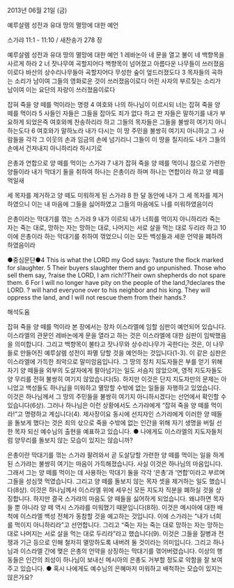 2013년 06월 21일 (금)

예루살렘 성전과 유대 땅의 멸망에 대한 예언



스가랴 11:1 - 11:10 / 새찬송가 278 장


예루살렘 성전과 유대 땅의 멸망에 대한 예언 
1 레바논아 네 문을 열고 불이 네 백향목을 사르게 하라 2 너 잣나무여 곡할지어다 백향목이 넘어졌고 아름다운 나무들이 쓰러졌음이로다 바산의 상수리나무들아 곡할지어다 무성한 숲이 엎드러졌도다 3 목자들의 곡하는 소리가 남이여 그들의 영화로운 것이 쓰러졌음이로다 어린 사자의 부르짖는 소리가 남이여 이는 요단의 자랑이 쓰러졌음이로다

잡혀 죽을 양 떼를 먹이라는 명령
4 여호와 나의 하나님이 이르시되 너는 잡혀 죽을 양 떼를 먹이라 5 사들인 자들은 그들을 잡아도 죄가 없다 하고 판 자들은 말하기를 내가 부요하게 되었은즉 여호와께 찬송하리라 하고 그들의 목자들은 그들을 불쌍히 여기지 아니하는도다 6 여호와가 말하노라 내가 다시는 이 땅 주민을 불쌍히 여기지 아니하고 그 사람들을 각각 그 이웃의 손과 임금의 손에 넘기리니 그들이 이 땅을 칠지라도 내가 그들의 손에서 건져내지 아니하리라 하시기로

은총과 연합으로 양 떼를 먹이는 스가랴
7 내가 잡혀 죽을 양 떼를 먹이니 참으로 가련한 양들이라 내가 막대기 둘을 취하여 하나는 은총이라 하며 하나는 연합이라 하고 양 떼를 먹일새

세 목자를 제거하고 양 떼도 미워하게 된 스가랴 
8 한 달 동안에 내가 그 세 목자를 제거하였으니 이는 내 마음에 그들을 싫어하였고 그들의 마음에도 나를 미워하였음이라

은총이라는 막대기를 꺾는 스가랴
9 내가 이르되 내가 너희를 먹이지 아니하리라 죽는 자는 죽는 대로, 망하는 자는 망하는 대로, 나머지는 서로 살을 먹는 대로 두리라 하고 10 이에 은총이라 하는 막대기를 취하여 꺾었으니 이는 모든 백성들과 세운 언약을 폐하려 하였음이라


●중심문단●4 This is what the LORD my God says: ?asture the flock marked for slaughter. 5 Their buyers slaughter them and go unpunished. Those who sell them say, ?raise the LORD, I am rich!?Their own shepherds do not spare them. 6 For I will no longer have pity on the people of the land,?declares the LORD. ? will hand everyone over to his neighbor and his king. They will oppress the land, and I will not rescue them from their hands.?

해석도움





잡혀 죽을 양 떼를 먹이라
본 장에서는 장차 이스라엘에 임할 심판이 예언되어 있습니다. 이스라엘의 관문인 레바논에게 문을 열라고 하는 것은 이스라엘에 대한 심판이 임박했음을 의미합니다. 그리고 백향목이 불타고 잣나무와 상수리나무가 곡한다는 것은, 이 나무들로 만들어진 예루살렘 성전이 파멸 당할 것을 예언하는 것입니다(1-3). 이 같은 심판은 이스라엘에 가득한 죄악으로 말미암음입니다. 그 땅의 정치 지도자들은 부를 얻기 위해 자기 양 떼들을 외부의 도살자에게 팔아넘기는 일도 서슴지 않았으며, 영적 지도자들도 양 무리를 전혀 불쌍히 여기지 않았습니다(5). 하지만 이것은 단지 지도자만의 문제는 아니었고 백성들도 하나님을 미워하고 멸망할 수밖에 없는 일들을 자행하고 있었습니다. 이것은 하나님께서 그 땅의 주민들을 불쌍히 여기지 아니하시겠다는 선언에서 확인할 수 있습니다(6상). 그러나 하나님은 이런 상황에서도 스가랴에게 “잡혀 죽을 양 떼를 먹이라!”고 명령하고 계십니다(4). 제사장이요 동시에 선지자인 스가랴에게 이러한 양 떼들을 돌보게 했다는 것은 죄의 삯으로 죽을 수밖에 없는 인간을 위해 자기 생명을 버릴 선한 목자 되신 예수님의 출현을 예표하고 있습니다. 
● 나에게도 이스라엘의 지도자들처럼 양무리를 돌보지 않는 모습이 있지는 않습니까? 

은총이란 막대기를 꺾는 스가랴
팔려와서 곧 도살당할 가련한 양 떼를 먹이는 일을 하게 된 스가랴는 불쌍히 여기는 마음이 가득해졌습니다. 사실 이것은 하나님의 마음입니다. 그래서 그는 양 떼를 먹이는 데 사용하는 막대기 둘을 각각 ‘은총’과 ‘연합’이라고 부르며 그들을 성심껏 먹였습니다. 그리고 양 떼를 돌보지 않는 목자 셋을 제거하는 일도 했습니다(8상). 이것은 하나님께서 이스라엘 위에 세우신 모든 지도자 직분을 폐하실 것을 상징합니다. 하지만 결국 스가랴의 마음도 양 떼들을 싫어하게 되었습니다. 왜냐하면 목자들 뿐 아니라 양 떼 역시 스가랴를 미워했기 때문입니다(8하). 이것은 메시아에 대한 배척에 이스라엘 백성 전체가 동참할 것을 예고하는 것입니다. 이에 스가랴는 “내가 너희를 먹이지 아니하리라”고 선언합니다. 그리고 “죽는 자는 죽는 대로 망하는 자는 망하는 대로 나머지는 서로 살을 먹는 대로 두리라”라고 했습니다(9). 이것은 그들을 질병과 전쟁과 기근 등으로 인해 철저히 멸망하도록 내버려 둘 것이라는 의미입니다. 그리고 하나님과 이스라엘 간에 맺은 은총의 언약을 상징하는 막대기를 꺾어버렸습니다. 이상의 행동들은 인간의 죄성이 하나님이 보내신 메시아의 은총도 거부할 정도로 악함을 잘 보여주고 있습니다. 
● 혹시 나에게도 예수님의 은혜마저 미워하고 배척하는 모습이 있지는 않은가요?